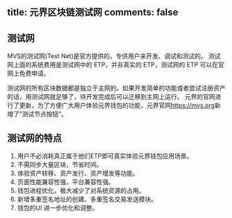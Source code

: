 title: 元界区块链测试网
comments: false
---

## 测试网
MVS的测试网(Test Net)是官方提供的，专供用户来开发、调试和测试的。
测试网上面的系统费用是测试网中的 ETP，并非真实的 ETP，测试网的 ETP 可以在官网上免费申请。

测试网的所有区块数据都是独立于主网的。如果开发简单的功能或者尝试注册资产的话，用测试网就足够了，待开发完成后可以迁移到主网上运行。
元界的官网进行了更新，为了方便广大用户体验元界钱包的功能，元界官网<https://mvs.org>新增了”测试节点按钮”。

## 测试网的特点
1. 用户不必消耗真正属于他们ETP即可真实体验元界钱包应用场景。
2. 不需同步大量区块，节省时间。
3. 体验资产转移、资产发行、资产增发等功能。
4. 页面性能兼容性强，平台兼容性强。
5. 钱包进程优化，极大减少了对系统资源的占用。
6. 新增多重签名地址的创建、多重签名交易发送模块。
7. 钱包的UI 进一步优化和调整。
